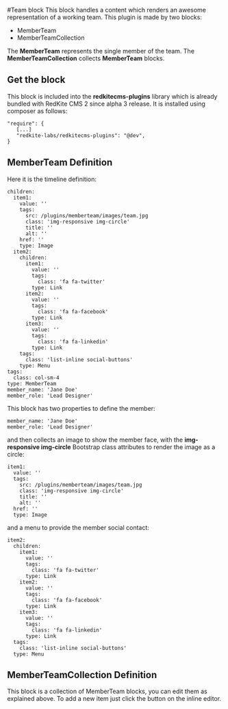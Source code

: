 #Team block
This block handles a content which renders an awesome representation of a working team. This plugin is made by two blocks:

- MemberTeam
- MemberTeamCollection

The **MemberTeam** represents the single member of the team.
The **MemberTeamCollection** collects **MemberTeam** blocks. 

## Get the block
This block is included into the **redkitecms-plugins** library which is already bundled with RedKite CMS 2 since alpha 3 release. It is installed using composer as follows:
    
    "require": {
       [...]
       "redkite-labs/redkitecms-plugins": "@dev",
    }

## MemberTeam Definition
Here it is the timeline definition:

    children:
      item1:
        value: ''
        tags:
          src: /plugins/memberteam/images/team.jpg
          class: 'img-responsive img-circle'
          title: ''
          alt: ''
        href: ''
        type: Image
      item2:
        children:
          item1:
            value: ''
            tags:
              class: 'fa fa-twitter'
            type: Link
          item2:
            value: ''
            tags:
              class: 'fa fa-facebook'
            type: Link
          item3:
            value: ''
            tags:
              class: 'fa fa-linkedin'
            type: Link
        tags:
          class: 'list-inline social-buttons'
        type: Menu
    tags:
      class: col-sm-4
    type: MemberTeam
    member_name: 'Jane Doe'
    member_role: 'Lead Designer'

This block has two properties to define the member:
    
    member_name: 'Jane Doe'
    member_role: 'Lead Designer'
    
and then collects an image to show the member face, with the **img-responsive img-circle** Bootstrap class attributes to render the image as a circle:

    item1:
      value: ''
      tags:
        src: /plugins/memberteam/images/team.jpg
        class: 'img-responsive img-circle'
        title: ''
        alt: ''
      href: ''
      type: Image
 
and a menu to provide the member social contact:

    item2:
      children:
        item1:
          value: ''
          tags:
            class: 'fa fa-twitter'
          type: Link
        item2:
          value: ''
          tags:
            class: 'fa fa-facebook'
          type: Link
        item3:
          value: ''
          tags:
            class: 'fa fa-linkedin'
          type: Link
      tags:
        class: 'list-inline social-buttons'
      type: Menu
      
## MemberTeamCollection Definition

This block is a collection of MemberTeam blocks, you can edit them as explained above. To add a new item just click the button on the inline editor. 